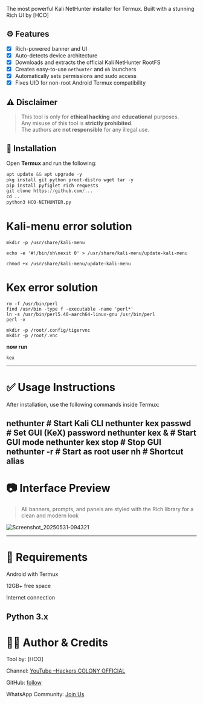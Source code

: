 The most powerful Kali NetHunter installer for Termux.
Built with a stunning Rich UI by [HCO]

## ⚙️ Features

- [x] Rich-powered banner and UI
- [x] Auto-detects device architecture
- [x] Downloads and extracts the official Kali NetHunter RootFS
- [x] Creates easy-to-use `nethunter` and `nh` launchers
- [x] Automatically sets permissions and sudo access
- [x] Fixes UID for non-root Android Termux compatibility

## ⚠️ Disclaimer

> This tool is only for **ethical hacking** and **educational** purposes.  
> Any misuse of this tool is **strictly prohibited**.  
> The authors are **not responsible** for any illegal use.

## 🚀 Installation

Open **Termux** and run the following:

```python
apt update && apt upgrade -y
pkg install git python proot-distro wget tar -y
pip install pyfiglet rich requests 
git clone https://github.com/...
cd ..
python3 HCO-NETHUNTER.py
```
# Kali-menu error solution 
```
mkdir -p /usr/share/kali-menu

echo -e '#!/bin/sh\nexit 0' > /usr/share/kali-menu/update-kali-menu

chmod +x /usr/share/kali-menu/update-kali-menu
```

# Kex error solution 

```
rm -f /usr/bin/perl
find /usr/bin -type f -executable -name 'perl*'
ln -s /usr/bin/perl5.40-aarch64-linux-gnu /usr/bin/perl
perl -v
```

```
mkdir -p /root/.config/tigervnc
mkdir -p /root/.vnc
```
**now run**
```
kex
```
---

# ✅ Usage Instructions

After installation, use the following commands inside Termux:

nethunter             # Start Kali CLI
nethunter kex passwd  # Set GUI (KeX) password
nethunter kex &       # Start GUI mode
nethunter kex stop    # Stop GUI
nethunter -r          # Start as root user
nh                    # Shortcut alias
-------------------------------------

# 📷 Interface Preview

> All banners, prompts, and panels are styled with the Rich library for a clean and modern look


![Screenshot_20250531-094321](https://github.com/user-attachments/assets/835ddc4d-c2a3-4bcf-8346-2af5d532af53)

--------------------------------------

# 🤖 Requirements

Android with Termux

12GB+ free space

Internet connection

Python 3.x
-----------------------

# 👨‍💻 Author & Credits

Tool by: [HCO]

Channel: [YouTube –Hackers COLONY OFFICIAL](https://youtube.com/@hackers_colony_tech)

GitHub: [follow](https://github.com/Hackerscolonyofficial)

WhatsApp Community: [Join Us](https://chat.whatsapp.com/HB03qdGSK5K17wmQ5FXGiP)
